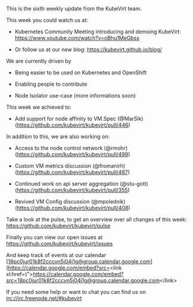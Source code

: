 This is the sixth weekly update from the KubeVirt team.

This week you could watch us at:

-   Kubernetes Community Meeting introducing and demoing KubeVirt:
    <https://www.youtube.com/watch?v=oBhu1MeGbss>

-   Or follow us at our new blog: <https://kubevirt.github.io/blog/>

We are currently driven by

-   Being easier to be used on Kubernetes and OpenShift

-   Enabling people to contribute

-   Node Isolator use-case (more informations soon)

This week we achieved to:

-   Add support for node affinity to VM.Spec (@MarSik)
    (<https://github.com/kubevirt/kubevirt/pull/446>)

In addition to this, we are also working on:

-   Access to the node control network (@rmohr)
    (<https://github.com/kubevirt/kubevirt/pull/499>)

-   Custom VM metrics discussion (@fromanirh)
    (<https://github.com/kubevirt/kubevirt/pull/487>)

-   Continued work on api server aggregation (@stu-gott)
    (<https://github.com/kubevirt/kubevirt/pull/355>)

-   Revived VM Config discussion (@mpolednik)
    (<https://github.com/kubevirt/kubevirt/pull/408>)

Take a look at the pulse, to get an overview over all changes of this
week: <https://github.com/kubevirt/kubevirt/pulse>

Finally you can view our open issues at
<https://github.com/kubevirt/kubevirt/issues>

And keep track of events at our calendar
[18pc0jur01k8f2cccvn5j04j1g@group.calendar.google.com](https://calendar.google.com/embed?src=<link xl:href=)"&gt;https://calendar.google.com/embed?src=<18pc0jur01k8f2cccvn5j04j1g@group.calendar.google.com>&lt;/link&gt;

If you need some help or want to chat you can find us on
<irc://irc.freenode.net/#kubevirt>
